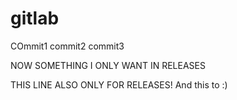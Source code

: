 # gitlab
COmmit1
commit2
commit3

NOW SOMETHING I ONLY WANT IN RELEASES

THIS LINE ALSO ONLY FOR RELEASES!
And this to :)
